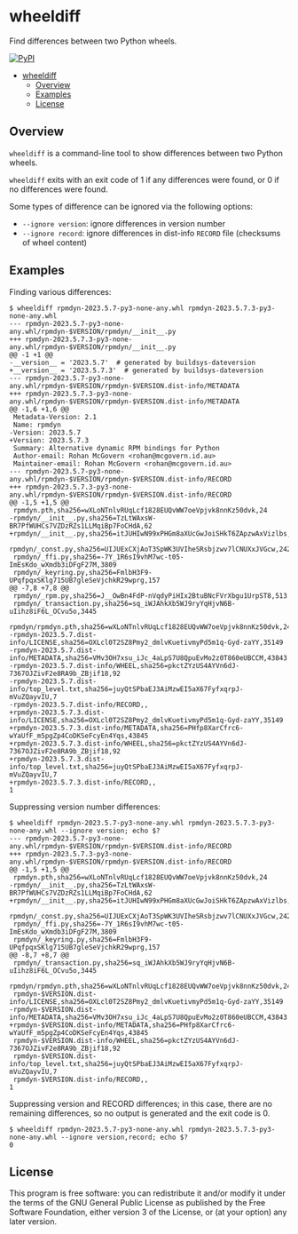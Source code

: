 # wheeldiff

Find differences between two Python wheels.

[![PyPI](https://img.shields.io/pypi/v/wheeldiff)](https://pypi.org/project/wheeldiff/)

<!--TOC-->

- [wheeldiff](#wheeldiff)
  - [Overview](#overview)
  - [Examples](#examples)
  - [License](#license)

<!--TOC-->

## Overview

`wheeldiff` is a command-line tool to show differences between two Python wheels.

`wheeldiff` exits with an exit code of 1 if any differences were found, or 0 if no
differences were found.

Some types of difference can be ignored via the following options:

- `--ignore version`: ignore differences in version number
- `--ignore record`: ignore differences in dist-info `RECORD` file (checksums of wheel
  content)

## Examples

Finding various differences:

```
$ wheeldiff rpmdyn-2023.5.7-py3-none-any.whl rpmdyn-2023.5.7.3-py3-none-any.whl
--- rpmdyn-2023.5.7-py3-none-any.whl/rpmdyn-$VERSION/rpmdyn/__init__.py
+++ rpmdyn-2023.5.7.3-py3-none-any.whl/rpmdyn-$VERSION/rpmdyn/__init__.py
@@ -1 +1 @@
-__version__ = '2023.5.7'  # generated by buildsys-dateversion
+__version__ = '2023.5.7.3'  # generated by buildsys-dateversion
--- rpmdyn-2023.5.7-py3-none-any.whl/rpmdyn-$VERSION/rpmdyn-$VERSION.dist-info/METADATA
+++ rpmdyn-2023.5.7.3-py3-none-any.whl/rpmdyn-$VERSION/rpmdyn-$VERSION.dist-info/METADATA
@@ -1,6 +1,6 @@
 Metadata-Version: 2.1
 Name: rpmdyn
-Version: 2023.5.7
+Version: 2023.5.7.3
 Summary: Alternative dynamic RPM bindings for Python
 Author-email: Rohan McGovern <rohan@mcgovern.id.au>
 Maintainer-email: Rohan McGovern <rohan@mcgovern.id.au>
--- rpmdyn-2023.5.7-py3-none-any.whl/rpmdyn-$VERSION/rpmdyn-$VERSION.dist-info/RECORD
+++ rpmdyn-2023.5.7.3-py3-none-any.whl/rpmdyn-$VERSION/rpmdyn-$VERSION.dist-info/RECORD
@@ -1,5 +1,5 @@
 rpmdyn.pth,sha256=wXLoNTnlvRUqLcf1828EUQvWW7oeVpjvk8nnKz50dvk,24
-rpmdyn/__init__.py,sha256=TzLtWAxsW-BR7PfWUHCs7VZDzRZs1LLMqiBp7FoCHdA,62
+rpmdyn/__init__.py,sha256=itJUHIwN99xPHGm8aXUcGwJoiSHkT6ZApzwAxVizlbs,64
 rpmdyn/_const.py,sha256=UIJUExCXjAoT3SpWK3UVIheSRsbjzwv7lCNUXxJVGcw,24226
 rpmdyn/_ffi.py,sha256=-7Y_1R6sI9vhM7wc-t05-ImEsKdo_wXmdb3iDFgF27M,3809
 rpmdyn/_keyring.py,sha256=FmlbH3F9-UPqfpqxSKlg715UB7gleSeVjchkR29wprg,157
@@ -7,8 +7,8 @@
 rpmdyn/_rpm.py,sha256=J__OwBn4FdP-nVqdyPiHIx2BtuBNcFVrXbgu1UrpST8,513
 rpmdyn/_transaction.py,sha256=sq_iWJAhkXb5WJ9ryYqHjvN6B-uIihz8iF6L_OCvu5o,3445
 rpmdyn/rpmdyn.pth,sha256=wXLoNTnlvRUqLcf1828EUQvWW7oeVpjvk8nnKz50dvk,24
-rpmdyn-2023.5.7.dist-info/LICENSE,sha256=OXLcl0T2SZ8Pmy2_dmlvKuetivmyPd5m1q-Gyd-zaYY,35149
-rpmdyn-2023.5.7.dist-info/METADATA,sha256=VMv3OH7xsu_iJc_4aLpS7U8QpuEvMo2z0T860eUBCCM,43843
-rpmdyn-2023.5.7.dist-info/WHEEL,sha256=pkctZYzUS4AYVn6dJ-7367OJZivF2e8RA9b_ZBjif18,92
-rpmdyn-2023.5.7.dist-info/top_level.txt,sha256=juyQtSPbaEJ3AiMzwEI5aX67FyfxqrpJ-mVuZQayvIU,7
-rpmdyn-2023.5.7.dist-info/RECORD,,
+rpmdyn-2023.5.7.3.dist-info/LICENSE,sha256=OXLcl0T2SZ8Pmy2_dmlvKuetivmyPd5m1q-Gyd-zaYY,35149
+rpmdyn-2023.5.7.3.dist-info/METADATA,sha256=PHfp8XarCfrc6-wYaUfF_m5pgZp4CoDKSeFcyEn4Yqs,43845
+rpmdyn-2023.5.7.3.dist-info/WHEEL,sha256=pkctZYzUS4AYVn6dJ-7367OJZivF2e8RA9b_ZBjif18,92
+rpmdyn-2023.5.7.3.dist-info/top_level.txt,sha256=juyQtSPbaEJ3AiMzwEI5aX67FyfxqrpJ-mVuZQayvIU,7
+rpmdyn-2023.5.7.3.dist-info/RECORD,,
1
```

Suppressing version number differences:

```
$ wheeldiff rpmdyn-2023.5.7-py3-none-any.whl rpmdyn-2023.5.7.3-py3-none-any.whl --ignore version; echo $?
--- rpmdyn-2023.5.7-py3-none-any.whl/rpmdyn-$VERSION/rpmdyn-$VERSION.dist-info/RECORD
+++ rpmdyn-2023.5.7.3-py3-none-any.whl/rpmdyn-$VERSION/rpmdyn-$VERSION.dist-info/RECORD
@@ -1,5 +1,5 @@
 rpmdyn.pth,sha256=wXLoNTnlvRUqLcf1828EUQvWW7oeVpjvk8nnKz50dvk,24
-rpmdyn/__init__.py,sha256=TzLtWAxsW-BR7PfWUHCs7VZDzRZs1LLMqiBp7FoCHdA,62
+rpmdyn/__init__.py,sha256=itJUHIwN99xPHGm8aXUcGwJoiSHkT6ZApzwAxVizlbs,64
 rpmdyn/_const.py,sha256=UIJUExCXjAoT3SpWK3UVIheSRsbjzwv7lCNUXxJVGcw,24226
 rpmdyn/_ffi.py,sha256=-7Y_1R6sI9vhM7wc-t05-ImEsKdo_wXmdb3iDFgF27M,3809
 rpmdyn/_keyring.py,sha256=FmlbH3F9-UPqfpqxSKlg715UB7gleSeVjchkR29wprg,157
@@ -8,7 +8,7 @@
 rpmdyn/_transaction.py,sha256=sq_iWJAhkXb5WJ9ryYqHjvN6B-uIihz8iF6L_OCvu5o,3445
 rpmdyn/rpmdyn.pth,sha256=wXLoNTnlvRUqLcf1828EUQvWW7oeVpjvk8nnKz50dvk,24
 rpmdyn-$VERSION.dist-info/LICENSE,sha256=OXLcl0T2SZ8Pmy2_dmlvKuetivmyPd5m1q-Gyd-zaYY,35149
-rpmdyn-$VERSION.dist-info/METADATA,sha256=VMv3OH7xsu_iJc_4aLpS7U8QpuEvMo2z0T860eUBCCM,43843
+rpmdyn-$VERSION.dist-info/METADATA,sha256=PHfp8XarCfrc6-wYaUfF_m5pgZp4CoDKSeFcyEn4Yqs,43845
 rpmdyn-$VERSION.dist-info/WHEEL,sha256=pkctZYzUS4AYVn6dJ-7367OJZivF2e8RA9b_ZBjif18,92
 rpmdyn-$VERSION.dist-info/top_level.txt,sha256=juyQtSPbaEJ3AiMzwEI5aX67FyfxqrpJ-mVuZQayvIU,7
 rpmdyn-$VERSION.dist-info/RECORD,,
1
```

Suppressing version and RECORD differences; in this case, there are no remaining
differences, so no output is generated and the exit code is 0.

```
$ wheeldiff rpmdyn-2023.5.7-py3-none-any.whl rpmdyn-2023.5.7.3-py3-none-any.whl --ignore version,record; echo $?
0
```

## License

This program is free software: you can redistribute it and/or modify it under the terms of the GNU General Public License as published by the Free Software Foundation, either version 3 of the License, or (at your option) any later version.
